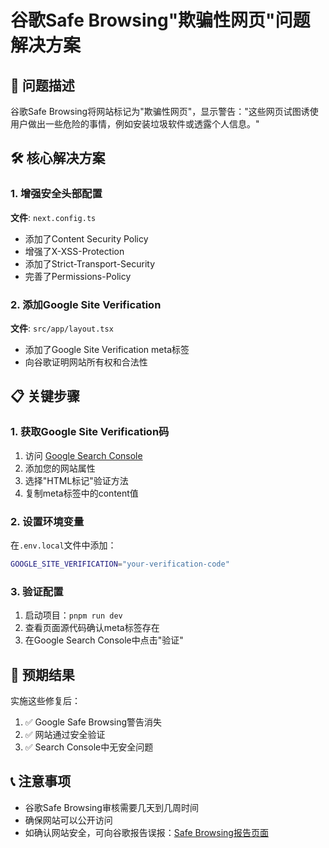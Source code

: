 # 谷歌Safe Browsing"欺骗性网页"问题解决方案

## 🚨 问题描述
谷歌Safe Browsing将网站标记为"欺骗性网页"，显示警告："这些网页试图诱使用户做出一些危险的事情，例如安装垃圾软件或透露个人信息。"

## 🛠️ 核心解决方案

### 1. 增强安全头部配置
**文件**: `next.config.ts`
- 添加了Content Security Policy
- 增强了X-XSS-Protection
- 添加了Strict-Transport-Security
- 完善了Permissions-Policy

### 2. 添加Google Site Verification
**文件**: `src/app/layout.tsx`
- 添加了Google Site Verification meta标签
- 向谷歌证明网站所有权和合法性

## 📋 关键步骤

### 1. 获取Google Site Verification码
1. 访问 [Google Search Console](https://search.google.com/search-console)
2. 添加您的网站属性
3. 选择"HTML标记"验证方法
4. 复制meta标签中的content值

### 2. 设置环境变量
在`.env.local`文件中添加：
```bash
GOOGLE_SITE_VERIFICATION="your-verification-code"
```

### 3. 验证配置
1. 启动项目：`pnpm run dev`
2. 查看页面源代码确认meta标签存在
3. 在Google Search Console中点击"验证"

## 🎯 预期结果

实施这些修复后：
1. ✅ Google Safe Browsing警告消失
2. ✅ 网站通过安全验证
3. ✅ Search Console中无安全问题

## 📞 注意事项

- 谷歌Safe Browsing审核需要几天到几周时间
- 确保网站可以公开访问
- 如确认网站安全，可向谷歌报告误报：[Safe Browsing报告页面](https://www.google.com/safebrowsing/report_error/)
